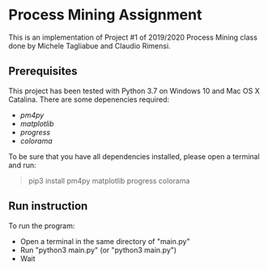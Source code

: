 # Process Mining Assignment
This is an implementation of Project #1 of 2019/2020 Process Mining class done by Michele Tagliabue and Claudio Rimensi.

## Prerequisites
This project has been tested with Python 3.7 on Windows 10 and Mac OS X Catalina. There are some depenencies required:

- *pm4py*
- *matplotlib*
- *progress* 
- *colorama*

To be sure that you have all dependencies installed, please open a terminal and run:
> pip3 install pm4py matplotlib progress colorama

## Run instruction
To run the program:
- Open a terminal in the same directory of "main.py"
- Run "python3 main.py" (or "python3 main.py")
- Wait  
